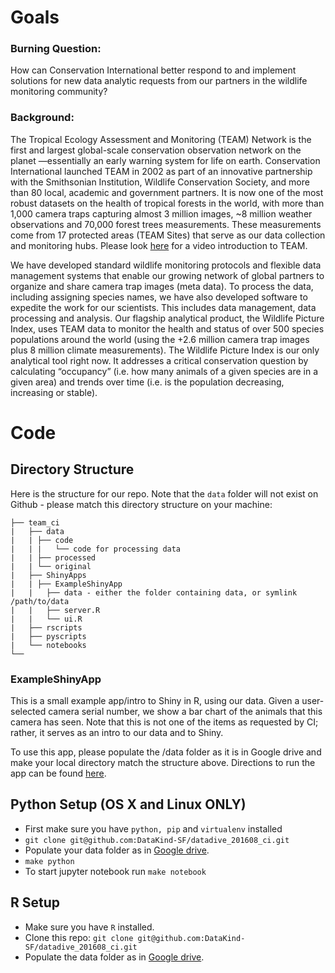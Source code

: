 # Goals

### Burning Question:

How can Conservation International better respond to and implement solutions for new data analytic requests from our partners in the wildlife monitoring community?

### Background:

The Tropical Ecology Assessment and Monitoring (TEAM) Network is the first and largest global-scale conservation observation network on the planet —essentially an early warning system for life on earth. Conservation International launched TEAM in 2002 as part of an innovative partnership with the Smithsonian Institution, Wildlife Conservation Society, and more than 80 local, academic and government partners. It is now one of the most robust datasets on the health of tropical forests in the world, with more than 1,000 camera traps capturing almost 3 million images, ~8 million weather observations and 70,000 forest trees measurements. These measurements come from 17 protected areas (TEAM Sites) that serve as our data collection and monitoring hubs. Please look [here](https://vimeo.com/93627505) for a video introduction to TEAM.

We have developed standard wildlife monitoring protocols and flexible data management systems that enable our growing network of global partners to organize and share camera trap images (meta data). To process the data, including assigning species names, we have also developed software to expedite the work for our scientists. This includes data management, data processing and analysis. Our flagship analytical product, the Wildlife Picture Index, uses TEAM data to monitor the health and status of over 500 species populations around the world (using the +2.6 million camera trap images plus 8 million climate measurements). The Wildlife Picture Index is our only analytical tool right now. It addresses a critical conservation question by calculating “occupancy” (i.e. how many animals of a given species are in a given area) and trends over time (i.e. is the population decreasing, increasing or stable).

# Code
## Directory Structure
Here is the structure for our repo. Note that the `data` folder will not exist on Github - please match this directory structure on your machine:

```.
├── team_ci
|   ├── data
|   | ├── code
|   | |   └── code for processing data
|   | ├── processed
|   | └── original
|   ├── ShinyApps
|   | ├── ExampleShinyApp
|   |   ├── data - either the folder containing data, or symlink /path/to/data
|   |   ├── server.R
|   |   └── ui.R
|   ├── rscripts
|   ├── pyscripts
|   └── notebooks
└──
```


### ExampleShinyApp
This is a small example app/intro to Shiny in R, using our data. Given a user-selected camera serial number, we show a bar chart of the animals that this camera has seen. Note that this is not one of the items as requested by CI; rather, it serves as an intro to our data and to Shiny.

To use this app, please populate the /data folder as it is in Google drive and make your local directory match the structure above. Directions to run the app can be found [here](http://shiny.rstudio.com/articles/running.html). 

Python Setup (OS X and Linux ONLY)
-----
- First make sure you have ```python, pip``` and ```virtualenv``` installed
- ```git clone git@github.com:DataKind-SF/datadive_201608_ci.git```
- Populate your data folder as in [Google drive](https://drive.google.com/folderview?id=0BzoemeOsgjRIb2R1ZWo5YjBCRHc&usp=sharing).
- ```make python```
- To start jupyter notebook run ```make notebook```

R Setup
-----
- Make sure you have ```R``` installed.  
- Clone this repo: ```git clone git@github.com:DataKind-SF/datadive_201608_ci.git```
- Populate the data folder as in [Google drive](https://drive.google.com/folderview?id=0BzoemeOsgjRIb2R1ZWo5YjBCRHc&usp=sharing).
